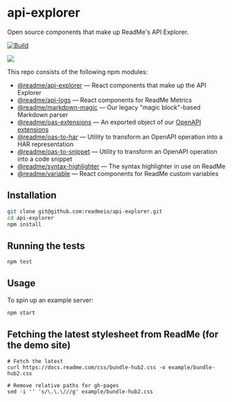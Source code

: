 # api-explorer

Open source components that make up ReadMe's API Explorer.

[![Build](https://github.com/readmeio/api-explorer/workflows/CI/badge.svg)](https://github.com/readmeio/api-explorer)

[![](https://d3vv6lp55qjaqc.cloudfront.net/items/1M3C3j0I0s0j3T362344/Untitled-2.png)](https://readme.io)

This repo consists of the following npm modules:

- [@readme/api-explorer](https://npm.im/@readme/api-explorer) — React components that make up the API Explorer
- [@readme/api-logs](https://npm.im/@readme/api-logs) — React components for ReadMe Metrics
- [@readme/markdown-magic](https://npm.im/@readme/markdown-magic) — Our legacy "magic block"-based Markdown parser
- [@readme/oas-extensions](https://npm.im/@readme/oas-extensions) — An exported object of our [OpenAPI extensions](https://docs.readme.com/docs/swagger-extensions)
- [@readme/oas-to-har](https://npm.im/@readme/oas-to-har) — Utility to transform an OpenAPI operation into a HAR representation
- [@readme/oas-to-snippet](https://npm.im/@readme/oas-to-snippet) — Utility to transform an OpenAPI operation into a code snippet
- [@readme/syntax-highlighter](https://npm.im/@readme/syntax-highlighter) — The syntax highlighter in use on ReadMe
- [@readme/variable](https://npm.im/@readme/variable) — React components for ReadMe custom variables

## Installation

```sh
git clone git@github.com:readmeio/api-explorer.git
cd api-explorer
npm install
```

## Running the tests

```sh
npm test
```

## Usage

To spin up an example server:

```sh
npm start
```

## Fetching the latest stylesheet from ReadMe (for the demo site)

```
# Fetch the latest
curl https://docs.readme.com/css/bundle-hub2.css -o example/bundle-hub2.css

# Remove relative paths for gh-pages
sed -i '' 's/\.\.\///g' example/bundle-hub2.css
```
